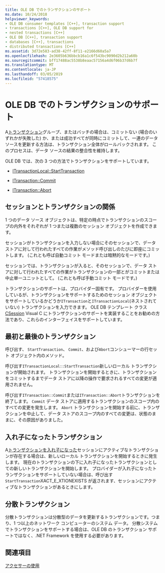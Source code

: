 ```yaml
---
title: OLE DB でのトランザクションのサポート
ms.date: 10/24/2018
helpviewer_keywords:
- OLE DB consumer templates [C++], transaction support
- transactions [C++], OLE DB support for
- nested transactions [C++]
- OLE DB [C++], transaction support
- databases [C++], transactions
- distributed transactions [C++]
ms.assetid: 3d72e583-ad38-42ff-8f11-e2166d60a5a7
ms.openlocfilehash: 2e3605b636bbcb16a1c6f543bc9090d2b212a60b
ms.sourcegitcommit: bff17488ac5538b8eaac57156a4d6f06b37d6b7f
ms.translationtype: MT
ms.contentlocale: ja-JP
ms.lasthandoff: 03/05/2019
ms.locfileid: "57418575"
---
```

# <a name="supporting-transactions-in-ole-db"></a>OLE DB でのトランザクションのサポート

A[トランザクション](../../data/transactions-mfc-data-access.md)グループ、またはバッチの場合は、コミットない (場合のいずれかが失敗した) か、または成功すべてが同時にコミットして、一連のデータ ソースを更新する方法は、トランザクション全体がロールバックされます。 このプロセスは、データ ソースの結果の整合性を維持します。

OLE DB では、次の 3 つの方法でトランザクションをサポートしています。

- [ITransactionLocal::StartTransaction](/previous-versions/windows/desktop/ms709786(v=vs.85))

- [ITransaction::Commit](/previous-versions/windows/desktop/ms713008(v=vs.85))

- [ITransaction::Abort](/previous-versions/windows/desktop/ms709833(v=vs.85))

## <a name="relationship-of-sessions-and-transactions"></a>セッションとトランザクションの関係

1 つのデータ ソース オブジェクトは、特定の時点でトランザクションのスコープの内外をそれぞれが 1 つまたは複数のセッション オブジェクトを作成できます。

セッションがトランザクションを入力しない場合にそのセッションで、データ ストアに対して行われたすべての作業がメソッド呼び出しのたびに即座にコミットします。 (これとも呼ば自動コミット モードまたは暗黙的なモードです。)

セッションでは、トランザクションが入ると、そのセッションで、データ ストアに対して行われたすべての作業がトランザクションの一部とがコミットまたは中止単一ユニットとして。 (これとも呼ば手動コミット モードです。)

トランザクションのサポートは、プロバイダー固有です。 プロバイダーを使用しているが、トランザクションをサポートするためのセッション オブジェクトをサポートしているかどうか`ITransaction`と`ITransactionLocal`(ネストされていない) トランザクションを入力できます。 OLE DB テンプレート クラス[CSession](../../data/oledb/csession-class.md) Visual C にトランザクションのサポートを実装することをお勧めの方法であり、これらのインターフェイスをサポートしています。

## <a name="starting-and-ending-the-transaction"></a>最初と最後のトランザクション

呼び出す、 `StartTransaction`、 `Commit`、および`Abort`コンシューマーの行セット オブジェクト内のメソッド。

呼び出す`ITransactionLocal::StartTransaction`新しいローカル トランザクションが開始されます。 トランザクションを開始するときに、トランザクションをコミットするまでデータ ストアに以降の操作で要求されるすべての変更が適用されません。

呼び出す`ITransaction::Commit`または`ITransaction::Abort`トランザクションを終了します。 `Commit` データ ストアに適用するトランザクションのスコープ内のすべての変更を発生します。 `Abort` トランザクションを開始する前に、トランザクションを中止して、データ ストアのスコープ内のすべての変更は、状態のままに、その原因がありました。

## <a name="nested-transactions"></a>入れ子になったトランザクション

A[トランザクションを入れ子になった](/previous-versions/windows/desktop/ms716985(v=vs.85))セッションにアクティブなトランザクションが存在する場合は、新しいローカル トランザクションを開始するときに発生します。 現在のトランザクションの下に入れ子になったトランザクションとしての新しいトランザクションを開始します。 プロバイダーが入れ子になったトランザクションをサポートしていない場合は、呼び出す`StartTransaction`XACT_E_XTIONEXISTS が返されます、セッションにアクティブなトランザクションがあるときにします。

## <a name="distributed-transactions"></a>分散トランザクション

分散トランザクションは分散型のデータを更新するトランザクションです。つまり、1 つ以上のネットワーク コンピューターのシステム データ。 分散システムでトランザクションをサポートする場合は、OLE DB のトランザクション サポートではなく、.NET Framework を使用する必要があります。

## <a name="see-also"></a>関連項目

[アクセサーの使用](../../data/oledb/using-accessors.md)